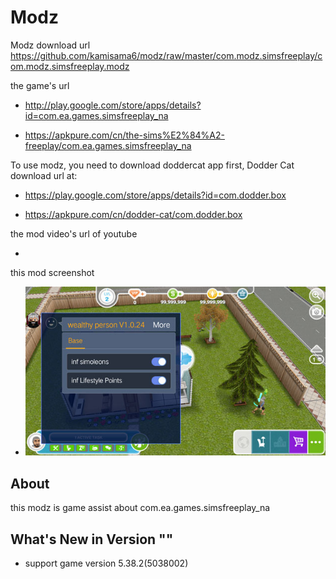 # Modz

Modz download url https://github.com/kamisama6/modz/raw/master/com.modz.simsfreeplay/com.modz.simsfreeplay.modz

the game's url

* http://play.google.com/store/apps/details?id=com.ea.games.simsfreeplay_na

* https://apkpure.com/cn/the-sims%E2%84%A2-freeplay/com.ea.games.simsfreeplay_na

To use modz, you need to download doddercat app first, Dodder Cat download url at:

* https://play.google.com/store/apps/details?id=com.dodder.box

* https://apkpure.com/cn/dodder-cat/com.dodder.box
                	  
the mod video's url of youtube

* 

this mod screenshot

* ![](https://github.com/kamisama6/modz/blob/master/com.modz.simsfreeplay/screenshot/modz1.jpg)


## About

this modz is game assist about com.ea.games.simsfreeplay_na

## What's New in Version ""

* support game version 5.38.2(5038002) 
